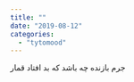 ```yaml
---
title: ""
date: "2019-08-12"
categories: 
  - "tytomood"
---
```


جرم بازنده چه باشد که بد افتاد قمار
